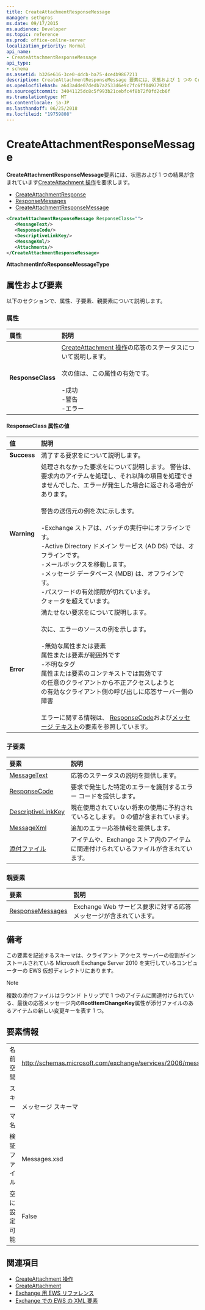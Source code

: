 ```yaml
---
title: CreateAttachmentResponseMessage
manager: sethgros
ms.date: 09/17/2015
ms.audience: Developer
ms.topic: reference
ms.prod: office-online-server
localization_priority: Normal
api_name:
- CreateAttachmentResponseMessage
api_type:
- schema
ms.assetid: b326e616-3ce0-4dcb-ba75-4ce4b9867211
description: CreateAttachmentResponseMessage 要素には、状態および 1 つの CreateAttachment 操作要求の結果が含まれています。
ms.openlocfilehash: a6d3adde07dedb7a2533d6e9c7fc6ff0497792bf
ms.sourcegitcommit: 34041125dc8c5f993b21cebfc4f8b72f0fd2cb6f
ms.translationtype: MT
ms.contentlocale: ja-JP
ms.lasthandoff: 06/25/2018
ms.locfileid: "19759808"
---
```

# <a name="createattachmentresponsemessage"></a>CreateAttachmentResponseMessage

**CreateAttachmentResponseMessage**要素には、状態および 1 つの結果が含まれています[CreateAttachment 操作](createattachment-operation.md)を要求します。 
  
- [CreateAttachmentResponse](createattachmentresponse.md)
- [ResponseMessages](responsemessages.md)
- [CreateAttachmentResponseMessage](createattachmentresponsemessage.md)
  
```xml
<CreateAttachmentResponseMessage ResponseClass="">
   <MessageText/>
   <ResponseCode/>
   <DescriptiveLinkKey/>
   <MessageXml/>
   <Attachments/>
</CreateAttachmentResponseMessage>
```

**AttachmentInfoResponseMessageType**

## <a name="attributes-and-elements"></a>属性および要素

以下のセクションで、属性、子要素、親要素について説明します。
  
### <a name="attributes"></a>属性

|**属性**|**説明**|
|:-----|:-----|
|**ResponseClass** <br/> | [CreateAttachment 操作](createattachment-operation.md)の応答のステータスについて説明します。 <br/><br/>次の値は、この属性の有効です。<br/><br/>-成功  <br/>-警告  <br/>-エラー  <br/> |
   
#### <a name="responseclass-attribute-values"></a>ResponseClass 属性の値

|**値**|**説明**|
|:-----|:-----|
|**Success** <br/> |満了する要求をについて説明します。  <br/> |
|**Warning** <br/> | 処理されなかった要求をについて説明します。 警告は、要求内のアイテムを処理し、それ以降の項目を処理できませんでした、エラーが発生した場合に返される場合があります。<br/><br/>警告の送信元の例を次に示します。<br/><br/>-Exchange ストアは、バッチの実行中にオフラインです。  <br/>-Active Directory ドメイン サービス (AD DS) では、オフラインです。  <br/>-メールボックスを移動します。  <br/>-メッセージ データベース (MDB) は、オフラインです。  <br/>-パスワードの有効期限が切れています。  <br/>クォータを超えています。  <br/> |
|**Error** <br/> | 満たせない要求をについて説明します。<br/><br/>次に、エラーのソースの例を示します。  <br/><br/>-無効な属性または要素  <br/>属性または要素が範囲外です  <br/>-不明なタグ  <br/>属性または要素のコンテキストでは無効です  <br/>の任意のクライアントから不正アクセスしようと  <br/>の有効なクライアント側の呼び出しに応答サーバー側の障害<br/><br/>  エラーに関する情報は、 [ResponseCode](responsecode.md)および[メッセージ テキスト](messagetext.md)の要素を参照しています。  <br/> |
   
### <a name="child-elements"></a>子要素

|**要素**|**説明**|
|:-----|:-----|
|[MessageText](messagetext.md) <br/> |応答のステータスの説明を提供します。  <br/> |
|[ResponseCode](responsecode.md) <br/> |要求で発生した特定のエラーを識別するエラー コードを提供します。  <br/> |
|[DescriptiveLinkKey](descriptivelinkkey.md) <br/> |現在使用されていない将来の使用に予約されているとします。 0 の値が含まれています。  <br/> |
|[MessageXml](messagexml.md) <br/> |追加のエラー応答情報を提供します。  <br/> |
|[添付ファイル](attachments-ex15websvcsotherref.md) <br/> |アイテムや、Exchange ストア内のアイテムに関連付けられているファイルが含まれています。  <br/> |
   
### <a name="parent-elements"></a>親要素

|**要素**|**説明**|
|:-----|:-----|
|[ResponseMessages](responsemessages.md) <br/> |Exchange Web サービス要求に対する応答メッセージが含まれています。  <br/> |
   
## <a name="remarks"></a>備考

この要素を記述するスキーマは、クライアント アクセス サーバーの役割がインストールされている Microsoft Exchange Server 2010 を実行しているコンピューターの EWS 仮想ディレクトリにあります。
  
> [!NOTE]
> 複数の添付ファイルはラウンド トリップで 1 つのアイテムに関連付けられている、最後の応答メッセージ内の**RootItemChangeKey**属性が添付ファイルのあるアイテムの新しい変更キーを表す 1 つ。 
  
## <a name="element-information"></a>要素情報

|||
|:-----|:-----|
|名前空間  <br/> |http://schemas.microsoft.com/exchange/services/2006/messages  <br/> |
|スキーマ名  <br/> |メッセージ スキーマ  <br/> |
|検証ファイル  <br/> |Messages.xsd  <br/> |
|空に設定可能  <br/> |False  <br/> |
   
## <a name="see-also"></a>関連項目

- [CreateAttachment 操作](createattachment-operation.md) 
- [CreateAttachment](createattachment.md)
- 
  [Exchange 用 EWS リファレンス](ews-reference-for-exchange.md) 
- [Exchange での EWS の XML 要素](ews-xml-elements-in-exchange.md)

